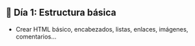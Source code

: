 ## 📅 Día 1: Estructura básica
- Crear HTML básico, encabezados, listas, enlaces, imágenes, comentarios...